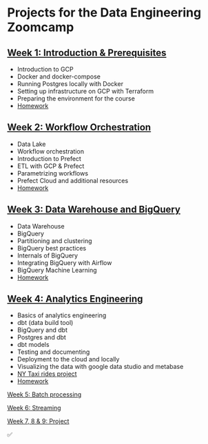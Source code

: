 # Projects for the Data Engineering Zoomcamp

## [Week 1: Introduction & Prerequisites](/week1)

* Introduction to GCP
* Docker and docker-compose
* Running Postgres locally with Docker
* Setting up infrastructure on GCP with Terraform
* Preparing the environment for the course
* [Homework](https://github.com/mary435/data-engineering-zoomcamp/blob/a0b03e35d8d9dc2c7ee23ddff02194287d86eacc/cohorts/2023/week_1_docker_sql/homework.md)        

## [Week 2: Workflow Orchestration](/week2)

* Data Lake
* Workflow orchestration
* Introduction to Prefect
* ETL with GCP & Prefect
* Parametrizing workflows
* Prefect Cloud and additional resources
* [Homework](https://github.com/mary435/data-engineering-zoomcamp/blob/f2f10be6ee3ae1422f5e800101ef05b9cdecaf49/cohorts/2023/week_2_workflow_orchestration/homework.md)  

## [Week 3: Data Warehouse and BigQuery](/week3)

* Data Warehouse
* BigQuery
* Partitioning and clustering
* BigQuery best practices
* Internals of BigQuery
* Integrating BigQuery with Airflow
* BigQuery Machine Learning
* [Homework](https://github.com/mary435/data-engineering-zoomcamp/blob/4740195cadae31dd29eb6a39304edd39e3f3da5c/cohorts/2023/week_3_data_warehouse/homework.md)


## [Week 4: Analytics Engineering](/week4)

* Basics of analytics engineering
* dbt (data build tool)
* BigQuery and dbt
* Postgres and dbt
* dbt models
* Testing and documenting
* Deployment to the cloud and locally
* Visualizing the data with google data studio and metabase
* [NY Taxi rides project](https://github.com/mary435/ny_taxi_rides.git)
* [Homework](https://github.com/mary435/data-engineering-zoomcamp/blob/b8b141a98de8f76d0118e8dbd86676b131854aaa/cohorts/2023/week_4_analytics_engineering/homework.md)

[Week 5: Batch processing](.) 

[Week 6: Streaming](.)  

[Week 7, 8 & 9: Project](.)  

:white_check_mark:
```
```